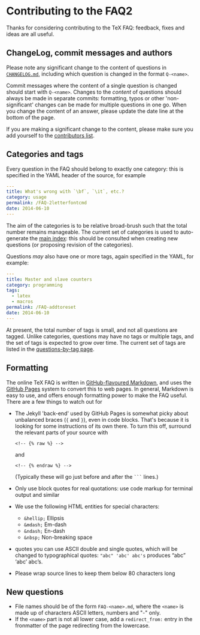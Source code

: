 # Contributing to the FAQ2

Thanks for considering contributing to the TeX FAQ: feedback, fixes and ideas are
all useful.

## ChangeLog, commit messages and authors

Please note any significant change to the content of questions in
[`CHANGELOG.md`](CHANGELOG.md), including which question is changed in the
format `Q-<name>`.

Commit messages where the content of a single question is changed should start
with `Q-<name>`. Changes to the _content_ of questions should always be made in
separate commits: formatting, typos or other 'non-significant' changes can be
made for multiple questions in one go. When you change the content of an
answer, please update the date line at the bottom of the page.

If you are making a significant change to the content, please make sure you
add yourself to the [contributors list](AUTHORS.md).

## Categories and tags

Every question in the FAQ should belong to exactly one category: this is
specified in the YAML header of the source, for example
```yaml
---
title: What's wrong with `\bf`, `\it`, etc.?
category: usage
permalink: /FAQ-2letterfontcmd
date: 2014-06-10
---
```
The aim of the categories is to be relative broad-brush such that the total
number remains manageable. The current set of categories is used to
auto-generate the [main index](/): this should be consulted when creating new
questions (or proposing revision of the categories).

Questions _may_ also have one or more tags, again specified in the YAML,
for example:
```yaml
---
title: Master and slave counters
category: programming
tags:
  - latex
  - macros
permalink: /FAQ-addtoreset
date: 2014-06-10
---
```
At present, the total number of tags is small, and not all questions are
tagged. Unlike categories, questions may have no tags or multiple tags, and
the set of tags is expected to grow over time. The current set of tags are
listed in the [questions-by-tag page](/tags).

## Formatting

The online TeX FAQ is written in [GitHub-flavoured
Markdown](https://guides.github.com/features/mastering-markdown/), and uses the
[GitHub Pages](https://pages.github.com/) system to convert this to web pages.
In general, Markdown is easy to use, and offers enough formatting power to make
the FAQ useful. There are a few things to watch out for

- The Jekyll 'back-end' used by GitHub Pages is somewhat picky about unbalanced
  braces (`{` and `}`), even in code blocks. That's because it is looking for
  some instructions of its own there. To turn this off, surround the relevant
  parts of your source with
  ```
  <!-- {% raw %} -->
  ```
  and
  ```
  <!-- {% endraw %} -->
  ```
  (Typically these will go just before and after the <code>```</code> lines.)

- Only use block quotes for real quotations: use code markup for terminal
  output and similar

- We use the following HTML entities for special characters:
  - `&hellip;` Ellipsis
  - `&mdash;` Em-dash
  - `&ndash;` En-dash
  - `&nbsp;` Non-breaking space

- quotes you can use ASCII double and single quotes, which will be changed
  to typographical quotes: `"abc" 'abc' abc's` produces “abc” ‘abc’ abc’s.
  
- Please wrap source lines to keep them below 80 characters long

## New questions

- File names should be of the form `FAQ-<name>.md`, where the `<name>` is made
  up of characters ASCII letters, numbers and "-" only.
- If the `<name>` part is not all lower case, add a `redirect_from:`
  entry in the fronmatter of the page redirecting from the lowercase.
